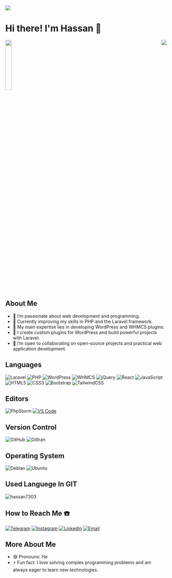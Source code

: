 <img src="https://github.com/user-attachments/assets/3c904759-8928-414f-9c9f-e66f49dbb86b">

# Hi there! I'm Hassan 👋

<img style="width: 20%;height: 20%;"
             src="https://github.com/user-attachments/assets/8683e85d-c20b-4ae4-8b5e-73c71b5fdb14">
<img align="right" src="https://github.com/user-attachments/assets/85371923-228b-4b0e-b3e6-24b5a60a1225" data-target="animated-image.originalImage">
## About Me

- 👀 I’m passionate about web development and programming.
- 🌱 Currently improving my skills in PHP and the Laravel framework.
- 💼 My main expertise lies in developing WordPress and WHMCS plugins.
- 🔧 I create custom plugins for WordPress and build powerful projects with Laravel.
- 💞️ I’m open to collaborating on open-source projects and practical web application development.

## Languages
![Laravel](https://img.shields.io/badge/Laravel-%23FF2D20?style=for-the-badge&logo=laravel&logoColor=white)
![PHP](https://img.shields.io/badge/PHP-%23777BB4?style=for-the-badge&logo=php&logoColor=white)
![WordPress](https://img.shields.io/badge/WordPress-%23117AC9?style=for-the-badge&logo=wordpress&logoColor=white)
![WHMCS](https://img.shields.io/badge/WHMCS-%231187C8?style=for-the-badge&logo=whmcs&logoColor=white)
![jQuery](https://img.shields.io/badge/jQuery-%230769AD?style=for-the-badge&logo=jquery&logoColor=white)
![React](https://img.shields.io/badge/React-%2320232A?style=for-the-badge&logo=react&logoColor=%2361DAFB)
![JavaScript](https://img.shields.io/badge/JavaScript-%23F7DF1E?style=for-the-badge&logo=javascript&logoColor=%23323330)
![HTML5](https://img.shields.io/badge/HTML5-%23E34F26?style=for-the-badge&logo=html5&logoColor=white)
![CSS3](https://img.shields.io/badge/CSS3-%231572B6?style=for-the-badge&logo=css3&logoColor=white)
![Bootstrap](https://img.shields.io/badge/Bootstrap-%238511FA?style=for-the-badge&logo=bootstrap&logoColor=white)
![TailwindCSS](https://img.shields.io/badge/TailwindCSS-%2338B2AC?style=for-the-badge&logo=tailwind-css&logoColor=white)

 
## Editors
![PhpStorm](https://img.shields.io/badge/PhpStorm-%23000000?style=for-the-badge&logo=phpstorm&logoColor=white&labelColor=8E44AD)
[![VS Code](https://img.shields.io/badge/VS%20Code-%23007ACC?style=for-the-badge&logo=visual-studio-code&logoColor=white)](https://code.visualstudio.com/)



## Version Control
![GitHub](https://img.shields.io/badge/github-%23121011.svg?style=for-the-badge&logo=github&logoColor=white)
![GitIran](https://img.shields.io/badge/GitIran-3C790A?style=for-the-badge&logo=git&logoColor=white)


## Operating System
![Debian](https://img.shields.io/badge/Debian-D70A53?style=for-the-badge&logo=debian&logoColor=white)
![Ubuntu](https://img.shields.io/badge/Ubuntu-E95420?style=for-the-badge&logo=ubuntu&logoColor=white)

## Used Languege In GIT
![hassan7303](https://github-readme-stats.vercel.app/api/top-langs/?username=hassan7303&theme=blue-green)

## How to Reach Me ☎️

[![Telegram](https://img.shields.io/badge/Telegram-2CA5E0?style=for-the-badge&logo=telegram&logoColor=white)](https://t.me/hassan7303)
[![Instagram](https://img.shields.io/badge/Instagram-E4405F?style=for-the-badge&logo=instagram&logoColor=white)](https://www.instagram.com/hasan_ali_askari)
[![LinkedIn](https://img.shields.io/badge/LinkedIn-0A66C2?style=for-the-badge&logo=linkedin&logoColor=white)](https://www.linkedin.com/in/hassan-ali-askari)
[![Email](https://img.shields.io/badge/Email-D14836?style=for-the-badge&logo=gmail&logoColor=white)](mailto:hassanali7303@gmail.com)

## More About Me

- 😄 Pronouns: He
- ⚡ Fun fact: I love solving complex programming problems and am always eager to learn new technologies.
